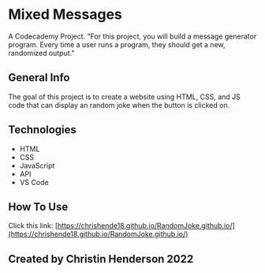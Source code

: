 # Mixed Messages
A Codecademy Project.
"For this project, you will build a message generator program. Every time a user runs a program, they should get a new, randomized output."

## General Info

The goal of this project is to create a website using HTML, CSS, and JS code that can display an random joke when the button is clicked on. 

## Technologies

 - HTML
 - CSS
 - JavaScript
 - API
 - VS Code

## How To Use

Click this link: [https://chrishende18.github.io/RandomJoke.github.io/](https://chrishende18.github.io/RandomJoke.github.io/)

## Created by Christin Henderson 2022
